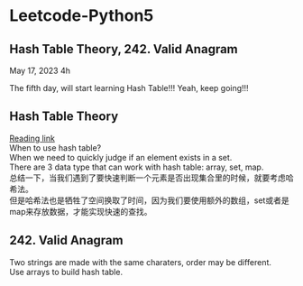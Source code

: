 # Leetcode-Python5
## Hash Table Theory, 242. Valid Anagram

May 17, 2023  4h

The fifth day, will start learning Hash Table!!! Yeah, keep going!!!

## Hash Table Theory
[Reading link](https://github.com/youngyangyang04/leetcode-master/blob/master/problems/%E5%93%88%E5%B8%8C%E8%A1%A8%E7%90%86%E8%AE%BA%E5%9F%BA%E7%A1%80.md)\
When to use hash table?\
When we need to quickly judge if an element exists in a set.\
There are 3 data type that can work with hash table: array, set, map.\
总结一下，当我们遇到了要快速判断一个元素是否出现集合里的时候，就要考虑哈希法。\
但是哈希法也是牺牲了空间换取了时间，因为我们要使用额外的数组，set或者是map来存放数据，才能实现快速的查找。

## 242. Valid Anagram
Two strings are made with the same charaters, order may be different.\
Use arrays to build hash table.
